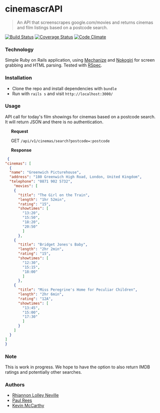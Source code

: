 # cinemascrAPI

> An API that screenscrapes google.com/movies and returns cinemas and film listings based on a postcode search.

[![Build Status](https://travis-ci.org/rhiannonruth/cinemascrAPI.svg?branch=master)](https://travis-ci.org/rhiannonruth/cinemascrAPI)
[![Coverage Status](https://coveralls.io/repos/github/rhiannonruth/cinemascrAPI/badge.svg?branch=master)](https://coveralls.io/github/rhiannonruth/cinemascrAPI?branch=master)
[![Code Climate](https://codeclimate.com/github/rhiannonruth/cinemascrAPI/badges/gpa.svg)](https://codeclimate.com/github/rhiannonruth/cinemascrAPI)
<!-- [![Dependency Status](https://gemnasium.com/badges/github.com/rhiannonruth/cinemascrAPI.svg)](https://gemnasium.com/github.com/rhiannonruth/cinemascrAPI) -->

### Technology
Simple Ruby on Rails application, using [Mechanize](https://github.com/sparklemotion/mechanize) and [Nokogiri](http://www.nokogiri.org/) for screen grabbing and HTML parsing. Tested with [RSpec](http://rspec.info/).

### Installation

- Clone the repo and install dependencies with ```bundle```
- Run with ```rails s``` and visit ``http://localhost:3000/``

### Usage
API call for today's film showings for cinemas based on a postcode search. It will return JSON and there is no authentication.

&nbsp;&nbsp;&nbsp;&nbsp;&nbsp;**Request**

&nbsp;&nbsp;&nbsp;&nbsp;&nbsp;GET ``/api/v1/cinemas/search?postcode=:postcode``

&nbsp;&nbsp;&nbsp;&nbsp;&nbsp;**Response**
```json
 {
"cinemas": [
  {
  "name": "Greenwich Picturehouse",
  "address": "180 Greenwich High Road, London, United Kingdom",
  "telephone": "0871 902 5732",
    "movies": [
    {
      "title": "The Girl on the Train",
      "length": "1hr 52min",
      "rating": "15",
      "showtimes": [
        "13:20",
        "15:50",
        "18:20",
        "20:50"
        ]
      },
    {
      "title": "Bridget Jones's Baby",
      "length": "2hr 2min",
      "rating": "15",
      "showtimes": [
        "12:30",
        "15:15",
        "18:00"
        ]
      },
    {
      "title": "Miss Peregrine's Home for Peculiar Children",
      "length": "2hr 6min",
      "rating": "12A",
      "showtimes": [
        "13:45",
        "15:00",
        "17:30"
        ]
      }
    ]
  }
]
}
```

### Note
This is work in progress. We hope to have the option to also return IMDB ratings and potentially other searches.

### Authors
- [Rhiannon Lolley Neville](https://github.com/rhiannonruth)
- [Paul Rees](https://github.com/paulalexrees)
- [Kevin McCarthy](https://github.com/kevinpmcc)
